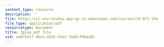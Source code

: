 ```yaml
---
content_type: resource
description: ''
file: https://ol-ocw-studio-app-qa.s3.amazonaws.com/courses/15-071-the-analytics-edge-spring-2017/eebfb3cf4bce3b35f4a3fed6cf96aa81_R250-aMpyAo.pdf
file_type: application/pdf
resourcetype: Document
title: 3play pdf file
uid: eebfb3cf-4bce-3b35-f4a3-fed6cf96aa81
---
```

